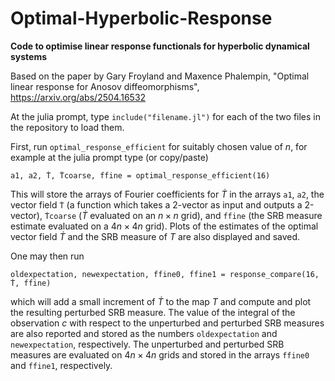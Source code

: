 # Optimal-Hyperbolic-Response

<b>Code to optimise linear response functionals for hyperbolic dynamical systems</b> 

Based on the paper by Gary Froyland and Maxence Phalempin, "Optimal linear response for Anosov diffeomorphisms", https://arxiv.org/abs/2504.16532

At the julia prompt, type `include("filename.jl")` for each of the two files in the repository to load them.

First, run `optimal_response_efficient` for suitably chosen value of $n$, for example at the julia prompt type (or copy/paste)

`a1, a2, Ṫ, Ṫcoarse, ffine = optimal_response_efficient(16)`

This will store the arrays of Fourier coefficients for $\dot{T}$ in the arrays `a1`, `a2`, the vector field `Ṫ` (a function which takes a 2-vector as input and outputs a 2-vector), `Ṫcoarse` ($\dot{T}$ evaluated on an $n\times n$ grid), and `ffine` (the SRB measure estimate evaluated on a $4n\times 4n$ grid).
Plots of the estimates of the optimal vector field $\dot{T}$ and the SRB measure of $T$ are also displayed and saved.

One may then run 

`oldexpectation, newexpectation, ffine0, ffine1 = response_compare(16, Ṫ, ffine)`

which will add a small increment of $\dot{T}$ to the map $T$ and compute and plot the resulting perturbed SRB measure. The value of the integral of the observation $c$ with respect to the unperturbed and perturbed SRB measures are also reported and stored as the numbers `oldexpectation` and `newexpectation`, respectively. The unperturbed and perturbed SRB measures are evaluated on $4n\times 4n$ grids and stored in the arrays `ffine0` and `ffine1`, respectively.
